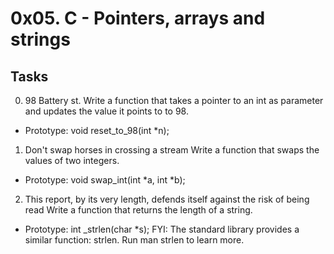 # 0x05. C - Pointers, arrays and strings
## Tasks
0. 98 Battery st.
Write a function that takes a pointer to an int as parameter and updates the value it points to to 98.
- Prototype: void reset_to_98(int *n);
1. Don't swap horses in crossing a stream
Write a function that swaps the values of two integers.
- Prototype: void swap_int(int *a, int *b);
2. This report, by its very length, defends itself against the risk of being read
Write a function that returns the length of a string.
- Prototype: int _strlen(char *s);
FYI: The standard library provides a similar function: strlen. Run man strlen to learn more.
